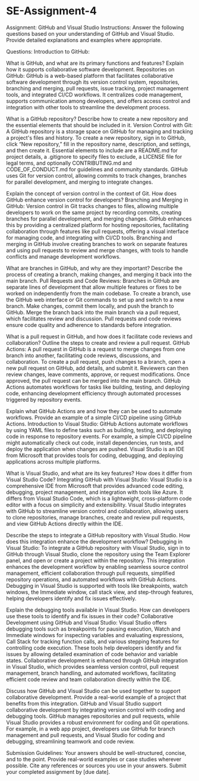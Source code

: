 # SE-Assignment-4
Assignment: GitHub and Visual Studio
Instructions:
Answer the following questions based on your understanding of GitHub and Visual Studio. Provide detailed explanations and examples where appropriate.

Questions:
Introduction to GitHub:

What is GitHub, and what are its primary functions and features? Explain how it supports collaborative software development.
Repositories on GitHub:
GitHub is a web-based platform that facilitates collaborative software development through its version control system, repositories, branching and merging, pull requests, issue tracking, project management tools, and integrated CI/CD workflows. It centralizes code management, supports communication among developers, and offers access control and integration with other tools to streamline the development process.


What is a GitHub repository? Describe how to create a new repository and the essential elements that should be included in it.
Version Control with Git:
A GitHub repository is a storage space on GitHub for managing and tracking a project's files and history. To create a new repository, sign in to GitHub, click “New repository,” fill in the repository name, description, and settings, and then create it. Essential elements to include are a README.md for project details, a .gitignore to specify files to exclude, a LICENSE file for legal terms, and optionally CONTRIBUTING.md and CODE_OF_CONDUCT.md for guidelines and community standards. GitHub uses Git for version control, allowing commits to track changes, branches for parallel development, and merging to integrate changes.


Explain the concept of version control in the context of Git. How does GitHub enhance version control for developers?
Branching and Merging in GitHub:
Version control in Git tracks changes to files, allowing multiple developers to work on the same project by recording commits, creating branches for parallel development, and merging changes. GitHub enhances this by providing a centralized platform for hosting repositories, facilitating collaboration through features like pull requests, offering a visual interface for managing code, and integrating with CI/CD tools. Branching and merging in GitHub involve creating branches to work on separate features and using pull requests to review and merge changes, with tools to handle conflicts and manage development workflows.


What are branches in GitHub, and why are they important? Describe the process of creating a branch, making changes, and merging it back into the main branch.
Pull Requests and Code Reviews:
Branches in GitHub are separate lines of development that allow multiple features or fixes to be worked on independently from the main codebase. To create a branch, use the GitHub web interface or Git commands to set up and switch to a new branch. Make changes, commit them locally, and push the branch to GitHub. Merge the branch back into the main branch via a pull request, which facilitates review and discussion. Pull requests and code reviews ensure code quality and adherence to standards before integration.


What is a pull request in GitHub, and how does it facilitate code reviews and collaboration? Outline the steps to create and review a pull request.
GitHub Actions:
A pull request in GitHub is a request to merge changes from one branch into another, facilitating code reviews, discussions, and collaboration. To create a pull request, push changes to a branch, open a new pull request on GitHub, add details, and submit it. Reviewers can then review changes, leave comments, approve, or request modifications. Once approved, the pull request can be merged into the main branch. GitHub Actions automates workflows for tasks like building, testing, and deploying code, enhancing development efficiency through automated processes triggered by repository events.


Explain what GitHub Actions are and how they can be used to automate workflows. Provide an example of a simple CI/CD pipeline using GitHub Actions.
Introduction to Visual Studio:
GitHub Actions automate workflows by using YAML files to define tasks such as building, testing, and deploying code in response to repository events. For example, a simple CI/CD pipeline might automatically check out code, install dependencies, run tests, and deploy the application when changes are pushed. Visual Studio is an IDE from Microsoft that provides tools for coding, debugging, and deploying applications across multiple platforms.


What is Visual Studio, and what are its key features? How does it differ from Visual Studio Code?
Integrating GitHub with Visual Studio:
Visual Studio is a comprehensive IDE from Microsoft that provides advanced code editing, debugging, project management, and integration with tools like Azure. It differs from Visual Studio Code, which is a lightweight, cross-platform code editor with a focus on simplicity and extensibility. Visual Studio integrates with GitHub to streamline version control and collaboration, allowing users to clone repositories, manage branches, create and review pull requests, and view GitHub Actions directly within the IDE.


Describe the steps to integrate a GitHub repository with Visual Studio. How does this integration enhance the development workflow?
Debugging in Visual Studio:
To integrate a GitHub repository with Visual Studio, sign in to GitHub through Visual Studio, clone the repository using the Team Explorer panel, and open or create a project within the repository. This integration enhances the development workflow by enabling seamless source control management, efficient collaboration through pull requests, simplified repository operations, and automated workflows with GitHub Actions. Debugging in Visual Studio is supported with tools like breakpoints, watch windows, the Immediate window, call stack view, and step-through features, helping developers identify and fix issues effectively.


Explain the debugging tools available in Visual Studio. How can developers use these tools to identify and fix issues in their code?
Collaborative Development using GitHub and Visual Studio:
Visual Studio offers debugging tools such as breakpoints for pausing execution, Watch and Immediate windows for inspecting variables and evaluating expressions, Call Stack for tracking function calls, and various stepping features for controlling code execution. These tools help developers identify and fix issues by allowing detailed examination of code behavior and variable states. Collaborative development is enhanced through GitHub integration in Visual Studio, which provides seamless version control, pull request management, branch handling, and automated workflows, facilitating efficient code review and team collaboration directly within the IDE.


Discuss how GitHub and Visual Studio can be used together to support collaborative development. Provide a real-world example of a project that benefits from this integration.
GitHub and Visual Studio support collaborative development by integrating version control with coding and debugging tools. GitHub manages repositories and pull requests, while Visual Studio provides a robust environment for coding and Git operations. For example, in a web app project, developers use GitHub for branch management and pull requests, and Visual Studio for coding and debugging, streamlining teamwork and code review.


Submission Guidelines:
Your answers should be well-structured, concise, and to the point.
Provide real-world examples or case studies wherever possible.
Cite any references or sources you use in your answers.
Submit your completed assignment by [due date].
